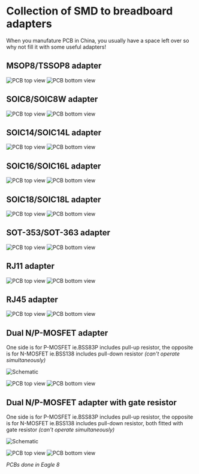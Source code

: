 # Collection of SMD to breadboard adapters
When you manufature PCB in China, you usually have a space left over so why not fill it with some useful adapters!

## MSOP8/TSSOP8 adapter
![PCB top view](./MSOP8_TSSOP8-DIP/MSOP8_TSSOP8-DIP_Combined_Top.png) ![PCB bottom view](./MSOP8_TSSOP8-DIP/MSOP8_TSSOP8-DIP_Combined_Bottom.png)

## SOIC8/SOIC8W adapter
![PCB top view](./SOIC8_SO8W-DIP/SOIC8_SO8W-DIP_Combined_Top.png) ![PCB bottom view](./SOIC8_SO8W-DIP/SOIC8_SO8W-DIP_Combined_Bottom.png)

## SOIC14/SOIC14L adapter
![PCB top view](./SOIC14_SO14L-DIP/SOIC14_SO14L-DIP_Combined_Top.png) ![PCB bottom view](./SOIC14_SO14L-DIP/SOIC14_SO14L-DIP_Combined_Bottom.png)

## SOIC16/SOIC16L adapter
![PCB top view](./SOIC16_SO16L-DIP/SOIC16_SO16L-DIP_Combined_Top.png) ![PCB bottom view](./SOIC16_SO16L-DIP/SOIC16_SO16L-DIP_Combined_Bottom.png)

## SOIC18/SOIC18L adapter
![PCB top view](./SOIC18_SO18L-DIP/SOIC18_SO18L-DIP_Combined_Top.png) ![PCB bottom view](./SOIC18_SO18L-DIP/SOIC18_SO18L-DIP_Combined_Bottom.png)

## SOT-353/SOT-363 adapter
![PCB top view](./SOT363-DIP/SOT363-DIP_Combined_Top.png) ![PCB bottom view](./SOT363-DIP/SOT363-DIP_Combined_Bottom.png)

## RJ11 adapter
![PCB top view](./RJ11_DIP/RJ11_DIP_Combined_Top.png) ![PCB bottom view](./RJ11_DIP/RJ11_DIP_Combined_Bottom.png)

## RJ45 adapter
![PCB top view](./RJ45_DIL/RJ45_DIL_Combined_Top.png) ![PCB bottom view](./RJ45_DIL/RJ45_DIL_Combined_Bottom.png)

## Dual N/P-MOSFET adapter
One side is for P-MOSFET ie.BSS83P includes pull-up resistor, the opposite is for N-MOSFET ie.BSS138 includes pull-down resistor *(can't operate simultaneously)* 

![Schematic](./N-P-MOSFET_adapter/N-P-MOSFET_adapter.png)

![PCB top view](./N-P-MOSFET_adapter/N-P-MOSFET_adapter_Combined_Top.png) ![PCB bottom view](./N-P-MOSFET_adapter/N-P-MOSFET_adapter_Combined_Bottom.png)

## Dual N/P-MOSFET adapter with gate resistor
One side is for P-MOSFET ie.BSS83P includes pull-up resistor, the opposite is for N-MOSFET ie.BSS138 includes pull-down resistor, both fitted with gate resistor *(can't operate simultaneously)* 

![Schematic](./N-P-MOSFET-RG_adapter/N-P-MOSFET-RG_adapter.png)

![PCB top view](./N-P-MOSFET-RG_adapter/N-P-MOSFET-RG_adapter_Combined_Top.png) ![PCB bottom view](./N-P-MOSFET-RG_adapter/N-P-MOSFET-RG_adapter_Combined_Bottom.png)

*PCBs done in Eagle 8*
